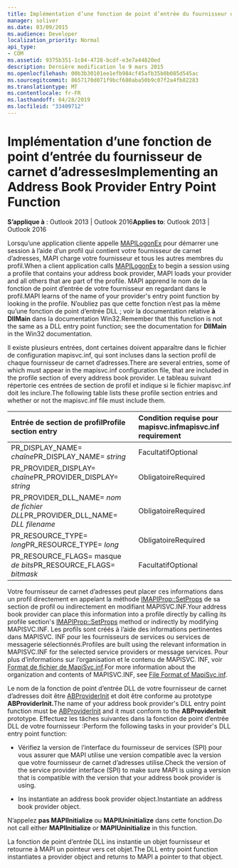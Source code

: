 ```yaml
---
title: Implémentation d’une fonction de point d’entrée du fournisseur de carnet d’adresses
manager: soliver
ms.date: 03/09/2015
ms.audience: Developer
localization_priority: Normal
api_type:
- COM
ms.assetid: 9375b351-1c84-4728-bcdf-e3e7a44820ed
description: Dernière modification le 9 mars 2015
ms.openlocfilehash: 00b3b30101ee1efb984cf45afb35b0b085d545ac
ms.sourcegitcommit: 8657170d071f9bcf680aba50b9c07f2a4fb82283
ms.translationtype: MT
ms.contentlocale: fr-FR
ms.lasthandoff: 04/28/2019
ms.locfileid: "33409712"
---
```

# <a name="implementing-an-address-book-provider-entry-point-function"></a><span data-ttu-id="7da47-103">Implémentation d’une fonction de point d’entrée du fournisseur de carnet d’adresses</span><span class="sxs-lookup"><span data-stu-id="7da47-103">Implementing an Address Book Provider Entry Point Function</span></span>

  
  
<span data-ttu-id="7da47-104">**S’applique à** : Outlook 2013 | Outlook 2016</span><span class="sxs-lookup"><span data-stu-id="7da47-104">**Applies to**: Outlook 2013 | Outlook 2016</span></span> 
  
<span data-ttu-id="7da47-105">Lorsqu’une application cliente appelle [MAPILogonEx](mapilogonex.md) pour démarrer une session à l’aide d’un profil qui contient votre fournisseur de carnet d’adresses, MAPI charge votre fournisseur et tous les autres membres du profil.</span><span class="sxs-lookup"><span data-stu-id="7da47-105">When a client application calls [MAPILogonEx](mapilogonex.md) to begin a session using a profile that contains your address book provider, MAPI loads your provider and all others that are part of the profile.</span></span> <span data-ttu-id="7da47-106">MAPI apprend le nom de la fonction de point d’entrée de votre fournisseur en regardant dans le profil.</span><span class="sxs-lookup"><span data-stu-id="7da47-106">MAPI learns of the name of your provider's entry point function by looking in the profile.</span></span> <span data-ttu-id="7da47-107">N’oubliez pas que cette fonction n’est pas la même qu’une fonction de point d’entrée DLL ; voir la documentation relative **à DllMain** dans la documentation Win32.</span><span class="sxs-lookup"><span data-stu-id="7da47-107">Remember that this function is not the same as a DLL entry point function; see the documentation for **DllMain** in the Win32 documentation.</span></span> 
  
<span data-ttu-id="7da47-108">Il existe plusieurs entrées, dont certaines doivent apparaître dans le fichier de configuration mapisvc.inf, qui sont incluses dans la section profil de chaque fournisseur de carnet d’adresses.</span><span class="sxs-lookup"><span data-stu-id="7da47-108">There are several entries, some of which must appear in the mapisvc.inf configuration file, that are included in the profile section of every address book provider.</span></span> <span data-ttu-id="7da47-109">Le tableau suivant répertorie ces entrées de section de profil et indique si le fichier mapisvc.inf doit les inclure.</span><span class="sxs-lookup"><span data-stu-id="7da47-109">The following table lists these profile section entries and whether or not the mapisvc.inf file must include them.</span></span>
  
|<span data-ttu-id="7da47-110">**Entrée de section de profil**</span><span class="sxs-lookup"><span data-stu-id="7da47-110">**Profile section entry**</span></span>|<span data-ttu-id="7da47-111">**Condition requise pour mapisvc.inf**</span><span class="sxs-lookup"><span data-stu-id="7da47-111">**mapisvc.inf requirement**</span></span>|
|:-----|:-----|
|<span data-ttu-id="7da47-112">PR_DISPLAY_NAME= _chaîne_</span><span class="sxs-lookup"><span data-stu-id="7da47-112">PR_DISPLAY_NAME= _string_</span></span> <br/> |<span data-ttu-id="7da47-113">Facultatif</span><span class="sxs-lookup"><span data-stu-id="7da47-113">Optional</span></span>  <br/> |
|<span data-ttu-id="7da47-114">PR_PROVIDER_DISPLAY= _chaîne_</span><span class="sxs-lookup"><span data-stu-id="7da47-114">PR_PROVIDER_DISPLAY= _string_</span></span> <br/> |<span data-ttu-id="7da47-115">Obligatoire</span><span class="sxs-lookup"><span data-stu-id="7da47-115">Required</span></span>  <br/> |
|<span data-ttu-id="7da47-116">PR_PROVIDER_DLL_NAME= _nom de fichier DLL_</span><span class="sxs-lookup"><span data-stu-id="7da47-116">PR_PROVIDER_DLL_NAME= _DLL filename_</span></span> <br/> |<span data-ttu-id="7da47-117">Obligatoire</span><span class="sxs-lookup"><span data-stu-id="7da47-117">Required</span></span>  <br/> |
|<span data-ttu-id="7da47-118">PR_RESOURCE_TYPE= _long_</span><span class="sxs-lookup"><span data-stu-id="7da47-118">PR_RESOURCE_TYPE= _long_</span></span> <br/> |<span data-ttu-id="7da47-119">Obligatoire</span><span class="sxs-lookup"><span data-stu-id="7da47-119">Required</span></span>  <br/> |
|<span data-ttu-id="7da47-120">PR_RESOURCE_FLAGS= masque _de bits_</span><span class="sxs-lookup"><span data-stu-id="7da47-120">PR_RESOURCE_FLAGS= _bitmask_</span></span> <br/> |<span data-ttu-id="7da47-121">Facultatif</span><span class="sxs-lookup"><span data-stu-id="7da47-121">Optional</span></span>  <br/> |
   
<span data-ttu-id="7da47-122">Votre fournisseur de carnet d’adresses peut placer ces informations dans un profil directement en appelant la méthode [IMAPIProp::SetProps](imapiprop-setprops.md) de sa section de profil ou indirectement en modifiant MAPISVC.INF.</span><span class="sxs-lookup"><span data-stu-id="7da47-122">Your address book provider can place this information into a profile directly by calling its profile section's [IMAPIProp::SetProps](imapiprop-setprops.md) method or indirectly by modifying MAPISVC.INF.</span></span> <span data-ttu-id="7da47-123">Les profils sont créés à l’aide des informations pertinentes dans MAPISVC. INF pour les fournisseurs de services ou services de messagerie sélectionnés.</span><span class="sxs-lookup"><span data-stu-id="7da47-123">Profiles are built using the relevant information in MAPISVC.INF for the selected service providers or message services.</span></span> <span data-ttu-id="7da47-124">Pour plus d’informations sur l’organisation et le contenu de MAPISVC. INF, voir [Format de fichier de MapiSvc.inf](file-format-of-mapisvc-inf.md).</span><span class="sxs-lookup"><span data-stu-id="7da47-124">For more information about the organization and contents of MAPISVC.INF, see [File Format of MapiSvc.inf](file-format-of-mapisvc-inf.md).</span></span>
  
<span data-ttu-id="7da47-125">Le nom de la fonction de point d’entrée DLL de votre fournisseur de carnet d’adresses doit être [ABProviderInit](abproviderinit.md) et doit être conforme au prototype **ABProviderInit.**</span><span class="sxs-lookup"><span data-stu-id="7da47-125">The name of your address book provider's DLL entry point function must be [ABProviderInit](abproviderinit.md) and it must conform to the **ABProviderInit** prototype.</span></span> <span data-ttu-id="7da47-126">Effectuez les tâches suivantes dans la fonction de point d’entrée DLL de votre fournisseur :</span><span class="sxs-lookup"><span data-stu-id="7da47-126">Perform the following tasks in your provider's DLL entry point function:</span></span> 
  
- <span data-ttu-id="7da47-127">Vérifiez la version de l’interface du fournisseur de services (SPI) pour vous assurer que MAPI utilise une version compatible avec la version que votre fournisseur de carnet d’adresses utilise.</span><span class="sxs-lookup"><span data-stu-id="7da47-127">Check the version of the service provider interface (SPI) to make sure MAPI is using a version that is compatible with the version that your address book provider is using.</span></span>
    
- <span data-ttu-id="7da47-128">Ins instantiate an address book provider object.</span><span class="sxs-lookup"><span data-stu-id="7da47-128">Instantiate an address book provider object.</span></span>
    
<span data-ttu-id="7da47-129">N’appelez **pas MAPIInitialize** ou **MAPIUninitialize** dans cette fonction.</span><span class="sxs-lookup"><span data-stu-id="7da47-129">Do not call either **MAPIInitialize** or **MAPIUninitialize** in this function.</span></span> 
  
<span data-ttu-id="7da47-130">La fonction de point d’entrée DLL ins instantie un objet fournisseur et retourne à MAPI un pointeur vers cet objet.</span><span class="sxs-lookup"><span data-stu-id="7da47-130">The DLL entry point function instantiates a provider object and returns to MAPI a pointer to that object.</span></span> 
  

